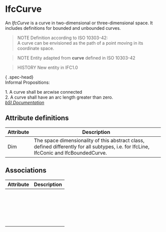 IfcCurve
========
An _IfcCurve_ is a curve in two-dimensional or three-dimensional space. It
includes definitions for bounded and unbounded curves.  
  
> NOTE  Definition according to ISO 10303-42:  
> A curve can be envisioned as the path of a point moving in its coordinate
> space.  
  
> NOTE Entity adapted from **curve** defined in ISO 10303-42  
  
> HISTORY  New entity in IFC1.0  
  
{ .spec-head}  
Informal Propositions:  
  
1\. A curve shall be arcwise connected  
2\. A curve shall have an arc length greater than zero.  
[ _bSI
Documentation_](https://standards.buildingsmart.org/IFC/DEV/IFC4_2/FINAL/HTML/schema/ifcgeometryresource/lexical/ifccurve.htm)


Attribute definitions
---------------------
| Attribute   | Description                                                                                                                            |
|-------------|----------------------------------------------------------------------------------------------------------------------------------------|
| Dim         | The space dimensionality of this abstract class, defined differently for all subtypes, i.e. for IfcLine, IfcConic and IfcBoundedCurve. |

Associations
------------
| Attribute   | Description   |
|-------------|---------------|
|             |               |
|             |               |
|             |               |
|             |               |
|             |               |
|             |               |
|             |               |
|             |               |
|             |               |
|             |               |
|             |               |
|             |               |
|             |               |
|             |               |
|             |               |
|             |               |
|             |               |
|             |               |
|             |               |
|             |               |


